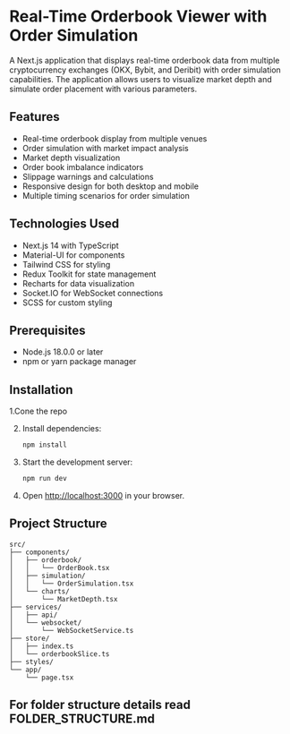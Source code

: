 # Real-Time Orderbook Viewer with Order Simulation

A Next.js application that displays real-time orderbook data from multiple cryptocurrency exchanges (OKX, Bybit, and Deribit) with order simulation capabilities. The application allows users to visualize market depth and simulate order placement with various parameters.

## Features

- Real-time orderbook display from multiple venues
- Order simulation with market impact analysis
- Market depth visualization
- Order book imbalance indicators
- Slippage warnings and calculations
- Responsive design for both desktop and mobile
- Multiple timing scenarios for order simulation

## Technologies Used

- Next.js 14 with TypeScript
- Material-UI for components
- Tailwind CSS for styling
- Redux Toolkit for state management
- Recharts for data visualization
- Socket.IO for WebSocket connections
- SCSS for custom styling

## Prerequisites

- Node.js 18.0.0 or later
- npm or yarn package manager

## Installation
1.Cone the repo

2. Install dependencies:
   ```bash
   npm install
   ```

3. Start the development server:
   ```bash
   npm run dev
   ```

4. Open [http://localhost:3000](http://localhost:3000) in your browser.

## Project Structure

```
src/
├── components/
│   ├── orderbook/
│   │   └── OrderBook.tsx
│   ├── simulation/
│   │   └── OrderSimulation.tsx
│   └── charts/
│       └── MarketDepth.tsx
├── services/
│   ├── api/
│   └── websocket/
│       └── WebSocketService.ts
├── store/
│   ├── index.ts
│   └── orderbookSlice.ts
├── styles/
└── app/
    └── page.tsx
```

## For folder structure details read FOLDER_STRUCTURE.md

